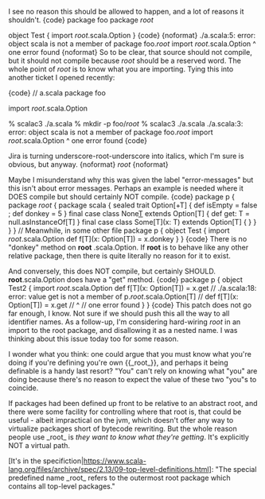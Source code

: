 I see no reason this should be allowed to happen, and a lot of reasons it shouldn't.
{code}
package foo
package _root_

object Test {
  import _root_.scala.Option
}
{code}
{noformat}
./a.scala:5: error: object scala is not a member of package foo._root_
  import _root_.scala.Option
                ^
one error found
{noformat}
So to be clear, that source should not compile, but it should not compile because _root_ should be a reserved word.  The whole point of _root_ is to know what you are importing.  Tying this into another ticket I opened recently:

{code}
// a.scala
package foo

import _root_.scala.Option

% scalac3 ./a.scala 
% mkdir -p foo/_root_
% scalac3 ./a.scala 
./a.scala:3: error: object scala is not a member of package foo._root_
import _root_.scala.Option
              ^
one error found
{code}

Jira is turning underscore-root-underscore into italics, which I'm sure is obvious, but anyway.
{noformat}
_root_
{noformat}

Maybe I misunderstand why this was given the label "error-messages" but this isn't about error messages. Perhaps an example is needed where it DOES compile but should certainly NOT compile.
{code}
package p {
  package _root_ {
    package scala {
      sealed trait Option[+T] { def isEmpty = false ; def donkey = 5 }
      final case class None[T]() extends Option[T] { def get: T = null.asInstanceOf[T] }
      final case class Some[T](x: T) extends Option[T] { }
    }
  }
}
// Meanwhile, in some other file
package p {
  object Test {
    import _root_.scala.Option
    def f[T](x: Option[T]) = x.donkey
  }
}
{code}
There is no "donkey" method on __root__ .scala.Option. If __root__ is to behave like any other relative package, then there is quite literally no reason for it to exist.

And conversely, this does NOT compile, but certainly SHOULD. __root__.scala.Option does have a "get" method.
{code}
package p {
  object Test2 {
    import _root_.scala.Option
    def f[T](x: Option[T]) = x.get
    // ./a.scala:18: error: value get is not a member of p._root_.scala.Option[T]
    //     def f[T](x: Option[T]) = x.get
    //                                ^
    // one error found
  }
}
{code}
This patch does not go far enough, I know. Not sure if we should push this all the way to all identifier names.
As a follow-up, I'm considering hard-wiring _root_ in an import to the root package, and disallowing it as a nested name.
I was thinking about this issue today too for some reason.

I wonder what you think: one could argue that you must know what you're doing if you're defining you're own {{\_root\_}}, and perhaps it being definable is a handy last resort?
"You" can't rely on knowing what "you" are doing because there's no reason to expect the value of these two "you"s to coincide. 

If packages had been defined up front to be relative to an abstract root, and there were some facility for controlling where that root is, that could be useful - albeit impractical on the jvm, which doesn't offer any way to virtualize packages short of bytecode rewriting. But the whole reason people use \_root\_ is *they want to know what they're getting*. It's explicitly NOT a virtual path.

[It's in the specifiction|https://www.scala-lang.org/files/archive/spec/2.13/09-top-level-definitions.html]: "The special predefined name \_root\_ refers to the outermost root package which contains all top-level packages."

